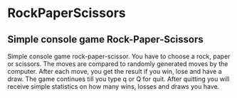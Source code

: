 # RockPaperScissors
Simple console game Rock-Paper-Scissors
---------------------------------------------------
Simple console game rock-paper-scissor. You have to choose a rock, paper or scissors. 
The moves are compared to randomly generated moves by the computer.
After each move, you get the result if you win, lose and have a draw.
The game continues till you type q or Q for quit.
After quitting you will receive simple statistics on how many wins, losses and draws you have.
